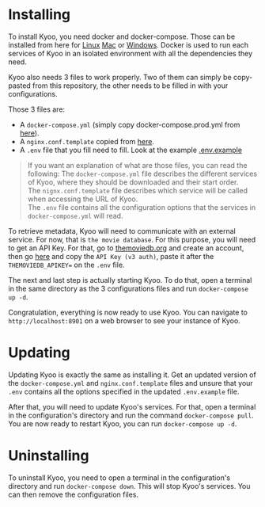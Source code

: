 # Installing

To install Kyoo, you need docker and docker-compose. Those can be installed from here for
[Linux](https://docs.docker.com/engine/install/)
[Mac](https://docs.docker.com/desktop/install/mac-install/)
or [Windows](https://docs.docker.com/desktop/install/windows-install/). Docker is used to run each services of Kyoo in
an isolated environment with all the dependencies they need.

Kyoo also needs 3 files to work properly. Two of them can simply be copy-pasted from this repository, the other needs to be filled in with your configurations.

Those 3 files are:
 - A `docker-compose.yml` (simply copy docker-compose.prod.yml from [here](https://raw.githubusercontent.com/zoriya/Kyoo/master/docker-compose.prod.yml)).
 - A `nginx.conf.template` copied from [here](https://raw.githubusercontent.com/zoriya/Kyoo/master/nginx.conf.template).
 - A `.env` file that you fill need to fill. Look at the example [.env.example](https://raw.githubusercontent.com/zoriya/Kyoo/master/.env.example)


> If you want an explanation of what are those files, you can read the following:
> The `docker-compose.yml` file describes the different services of Kyoo, where they should be downloaded and their start order. \
> The `nignx.conf.template` file describes which service will be called when accessing the URL of Kyoo. \
> The `.env` file contains all the configuration options that the services in `docker-compose.yml` will read.


To retrieve metadata, Kyoo will need to communicate with an external service. For now, that is `the movie database`.
For this purpose, you will need to get an API Key. For that, go to [themoviedb.org](https://www.themoviedb.org/) and create an account, then
go [here](https://www.themoviedb.org/settings/api) and copy the `API Key (v3 auth)`, paste it after the `THEMOVIEDB_APIKEY=` on the `.env` file.

The next and last step is actually starting Kyoo. To do that, open a terminal in the same directory as the 3 configurations files
and run `docker-compose up -d`.

Congratulation, everything is now ready to use Kyoo. You can navigate to `http://localhost:8901` on a web browser to see your instance of Kyoo.

# Updating

Updating Kyoo is exactly the same as installing it. Get an updated version of the `docker-compose.yml` and `nginx.conf.template` files and
unsure that your `.env` contains all the options specified in the updated `.env.example` file.

After that, you will need to update Kyoo's services. For that, open a terminal in the configuration's directory and run
the command `docker-compose pull`. You are now ready to restart Kyoo, you can run `docker-compose up -d`.

# Uninstalling

To uninstall Kyoo, you need to open a terminal in the configuration's directory and run `docker-compose down`. This will
stop Kyoo's services. You can then remove the configuration files.
